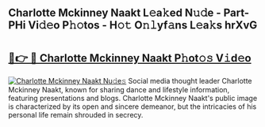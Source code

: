 ## Charlotte Mckinney Naakt L𝚎a𝚔ed N𝚞𝚍e - Part-PHi Vi𝚍𝚎o P𝚑𝚘tos - H𝚘𝚝 O𝚗𝚕yf𝚊ns L𝚎a𝚔s hrXvG

# <h2><a href="http://kfedta3.oniu.top/?m=Charlotte+Mckinney+Naakt">🔗👉 🔴 Charlotte Mckinney Naakt P𝚑ot𝚘𝚜 V𝚒d𝚎o</a></h2>

[![Charlotte Mckinney Naakt Nu𝚍e𝚜](https://i.imgur.com/0qMVB7G.gif)](http://kfedta3.oniu.top/?m=Charlotte+Mckinney+Naakt)
Social media thought leader Charlotte Mckinney Naakt, known for sharing dance and lifestyle information, featuring presentations and blogs. Charlotte Mckinney Naakt's public image is characterized by its open and sincere demeanor, but the intricacies of his personal life remain shrouded in secrecy.  
